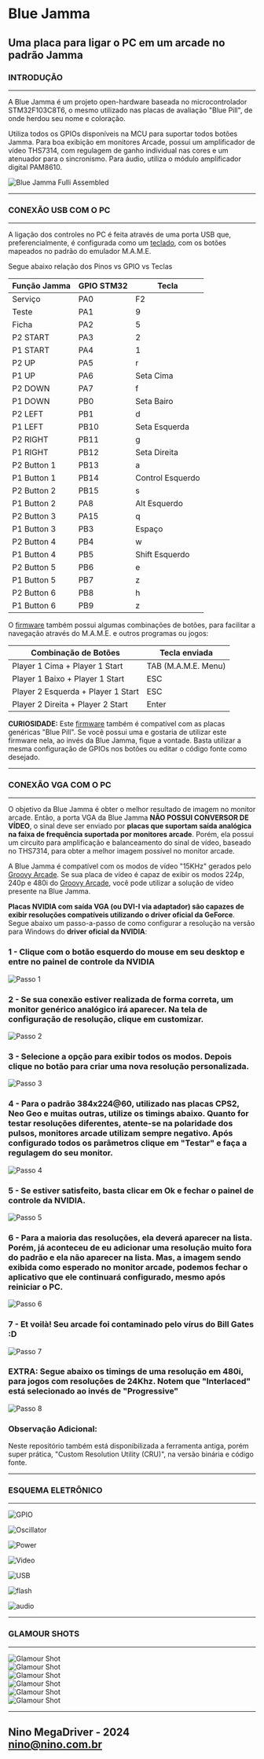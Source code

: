 # Blue Jamma
## Uma placa para ligar o PC em um arcade no padrão Jamma
  
### INTRODUÇÃO  
------------------------
A Blue Jamma é um projeto open-hardware baseada no microcontrolador STM32F103C8T6, o mesmo utilizado nas placas de avaliação "Blue Pill", de onde herdou seu nome e coloração.  
  
Utiliza todos os GPIOs disponíveis na MCU para suportar todos botões Jamma. Para boa exibição em monitores Arcade, possui um amplificador de vídeo THS7314, com regulagem de ganho individual nas cores e um atenuador para o sincronismo. Para áudio, utiliza o módulo amplificador digital PAM8610.  
  
![Blue Jamma Fulli Assembled](https://github.com/ninomegadriver/BlueJamma/blob/main/images/BlueJammaAssembled.jpg?raw=true)  
  
------------------------
### CONEXÃO USB COM O PC
------------------------
  
A ligação dos controles no PC é feita através de uma porta USB que, preferencialmente, é configurada como um [teclado](https://github.com/ninomegadriver/BlueJamma/tree/main/Blue_Jamma_as_Keyboard), com os botões mapeados no padrão do emulador M.A.M.E.  
  
Segue abaixo relação dos Pinos vs GPIO vs Teclas  

| Função Jamma | GPIO STM32 | Tecla            |
|--------------|------------|------------------|
Serviço        | PA0        | F2               |
Teste          | PA1        | 9                |
Ficha          | PA2        | 5                |
P2 START       | PA3        | 2                |
P1 START       | PA4        | 1                |
P2 UP          | PA5        | r                |
P1 UP          | PA6        | Seta Cima        |
P2 DOWN        | PA7        | f                |
P1 DOWN        | PB0        | Seta Bairo       |
P2 LEFT        | PB1        | d                |
P1 LEFT        | PB10       | Seta Esquerda    |
P2 RIGHT       | PB11       | g                |
P1 RIGHT       | PB12       | Seta Direita     |
P2 Button 1    | PB13       | a                |
P1 Button 1    | PB14       | Control Esquerdo |
P2 Button 2    | PB15       | s                |
P1 Button 2    | PA8        | Alt Esquerdo     |
P2 Button 3    | PA15       | q                |
P1 Button 3    | PB3        | Espaço           |
P2 Button 4    | PB4        | w                |
P1 Button 4    | PB5        | Shift Esquerdo   |
P2 Button 5    | PB6        | e                |
P1 Button 5    | PB7        | z                |
P2 Button 6    | PB8        | h                |
P1 Button 6    | PB9        | z                |
  
O [firmware](https://github.com/ninomegadriver/BlueJamma/tree/main/Blue_Jamma_as_Keyboard) também possui algumas combinações de botões, para facilitar a navegação através do M.A.M.E. e outros programas ou jogos:

| Combinação de Botões               | Tecla enviada       |
|------------------------------------|---------------------|
| Player 1 Cima + Player 1 Start     | TAB (M.A.M.E. Menu) |
| Player 1 Baixo + Player 1 Start    | ESC                 |
| Player 2 Esquerda + Player 1 Start | ESC                 |
| Player 2 Direita + Player 2 Start  | Enter               |
  
  **CURIOSIDADE:** Este [firmware](https://github.com/ninomegadriver/BlueJamma/tree/main/Blue_Jamma_as_Keyboard) também é compatível com as placas genéricas "Blue Pill". Se você possui uma e gostaria de utilizar este firmware nela, ao invés da Blue Jamma, fique a vontade. Basta utilizar a mesma configuração de GPIOs nos botões ou editar o código fonte como desejado.  
    
  ------------------------
  ### CONEXÃO VGA COM O PC
  ------------------------
    
  O objetivo da Blue Jamma é obter o melhor resultado de imagem no monitor arcade. Então, a porta VGA da Blue Jamma **NÃO POSSUI CONVERSOR DE VÍDEO**, o sinal deve ser enviado por **placas que suportam saída analógica na faixa de frequência suportada por monitores arcade**. Porém, ela possui um circuito para amplificação e balanceamento do sinal de vídeo, baseado no THS7314, para obter a melhor imagem possível no monitor arcade.  
  
  A Blue Jamma é compatível com os modos de vídeo "15KHz" gerados pelo [Groovy Arcade](https://github.com/substring/os). Se sua placa de vídeo é capaz de exibir os modos 224p, 240p e 480i do [Groovy Arcade](https://github.com/substring/os), você pode utilizar a solução de vídeo presente na Blue Jamma.
  
  **Placas NVIDIA com saída VGA (ou DVI-I via adaptador) são capazes de exibir resoluções compatíveis utilizando o driver oficial da GeForce**. Segue abaixo um passo-a-passo de como configurar a resolução na versão para Windows do **driver oficial da NVIDIA**:  
    
### 1 - Clique com o botão esquerdo do mouse em seu desktop e entre no painel de controle da NVIDIA
    
![Passo 1](https://github.com/ninomegadriver/BlueJamma/blob/main/images/VGA-HowTo-Step01.jpg?raw=true)
  
### 2 - Se sua conexão estiver realizada de forma correta, um monitor genérico analógico irá aparecer. Na tela de configuração de resolução, clique em customizar.

![Passo 2](https://github.com/ninomegadriver/BlueJamma/blob/main/images/VGA-HowTo-Step02.jpg?raw=true)  
  
### 3 - Selecione a opção para exibir todos os modos. Depois clique no botão para criar uma nova resolução personalizada.
  
![Passo 3](https://github.com/ninomegadriver/BlueJamma/blob/main/images/VGA-HowTo-Step03.jpg?raw=true)  

### 4 - Para o padrão 384x224@60, utilizado nas placas CPS2, Neo Geo e muitas outras, utilize os timings abaixo. Quanto for testar resoluções diferentes, atente-se na polaridade dos pulsos, monitores arcade utilizam sempre **negativo**. Após configurado todos os parâmetros clique em "Testar" e faça a regulagem do seu monitor. 

![Passo 4](https://github.com/ninomegadriver/BlueJamma/blob/main/images/VGA-HowTo-Step04.jpg?raw=true)  

### 5 - Se estiver satisfeito, basta clicar em Ok e fechar o painel de controle da NVIDIA.

![Passo 5](https://github.com/ninomegadriver/BlueJamma/blob/main/images/VGA-HowTo-Step05.jpg?raw=true)  
  
### 6 - Para a maioria das resoluções, ela deverá aparecer na lista. Porém, já aconteceu de eu adicionar uma resolução muito fora do padrão e ela não aparecer na lista. Mas, a imagem sendo exibida como esperado no monitor arcade, podemos fechar o aplicativo que ele continuará configurado, mesmo após reiniciar o PC.  
  
![Passo 6](https://github.com/ninomegadriver/BlueJamma/blob/main/images/VGA-HowTo-Step06.jpg?raw=true)  

### 7 - Et voilà! Seu arcade foi contaminado pelo vírus do Bill Gates :D

![Passo 7](https://github.com/ninomegadriver/BlueJamma/blob/main/images/VGA-HowTo-Step07.jpg?raw=true)  
  
### EXTRA: Segue abaixo os timings de uma resolução em 480i, para jogos com resoluções de 24Khz. Notem que "Interlaced" está selecionado ao invés de "Progressive"
  
![Passo 8](https://github.com/ninomegadriver/BlueJamma/blob/main/images/VGA-HowTo-Step08.jpg?raw=true)  
  
### Observação Adicional:  
Neste repositório também está disponibilizada a ferramenta antiga, porém super prática, "Custom Resolution Utility (CRU)", na versão binária e código fonte.  
  
----------------------
### ESQUEMA ELETRÔNICO
----------------------
  
![GPIO](https://github.com/ninomegadriver/BlueJamma/blob/main/images/schematic-gpio.jpg?raw=true)  
  
![Oscillator](https://github.com/ninomegadriver/BlueJamma/blob/main/images/schematic-oscillator.jpg?raw=true)  

![Power](https://github.com/ninomegadriver/BlueJamma/blob/main/images/schematic-power.jpg?raw=true)  

![Video](https://github.com/ninomegadriver/BlueJamma/blob/main/images/schematic-video.jpg?raw=true)  

![USB](https://github.com/ninomegadriver/BlueJamma/blob/main/images/schematic-usb.jpg?raw=true)  

![flash](https://github.com/ninomegadriver/BlueJamma/blob/main/images/schematic-flash.jpg?raw=true)  

![audio](https://github.com/ninomegadriver/BlueJamma/blob/main/images/schematic-audio.jpg?raw=true)  
  
-----------------
### GLAMOUR SHOTS
-----------------

![Glamour Shot](https://github.com/ninomegadriver/BlueJamma/blob/main/images/BlueJammaInShell1.jpg?raw=true)  
![Glamour Shot](https://github.com/ninomegadriver/BlueJamma/blob/main/images/BlueJammaInShell2.jpg?raw=true)  
![Glamour Shot](https://github.com/ninomegadriver/BlueJamma/blob/main/images/BlueJammaInShell3.jpg?raw=true)  
![Glamour Shot](https://github.com/ninomegadriver/BlueJamma/blob/main/images/pcb-cad-top.jpg?raw=true)  
![Glamour Shot](https://github.com/ninomegadriver/BlueJamma/blob/main/images/pcbs.jpg?raw=true)  
![Glamour Shot](https://github.com/ninomegadriver/BlueJamma/blob/main/images/pcb-top.jpg?raw=true)  
  
-----------------
Nino MegaDriver - 2024  
nino@nino.com.br  
-----------------